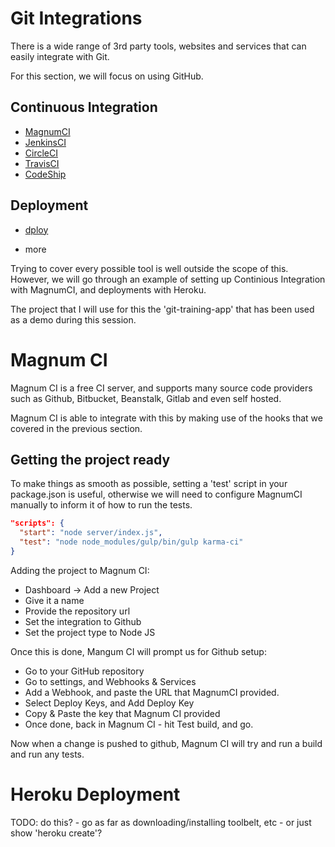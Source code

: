 # Git Integrations

There is a wide range of 3rd party tools, websites and services that can easily integrate with Git.

For this section, we will focus on using GitHub.

## Continuous Integration

- [MagnumCI](https://magnum-ci.com)
- [JenkinsCI](http://jenkins-ci.org/)
- [CircleCI](https://circleci.com/)
- [TravisCI](https://travis-ci.org/)
- [CodeShip](https://codeship.com/)

## Deployment
- [dploy](http://dploy.io/)

+ more

Trying to cover every possible tool is well outside the scope of this. However, we will go through an example of setting up Continious Integration with MagnumCI, and deployments with Heroku.


The project that I will use for this the 'git-training-app' that has been used as a demo during this session.

# Magnum CI

Magnum CI is a free CI server, and supports many source code providers such as Github, Bitbucket, Beanstalk, Gitlab and even self hosted.

Magnum CI is able to integrate with this by making use of the hooks that we covered in the previous section.

## Getting the project ready

To make things as smooth as possible, setting a 'test' script in your package.json is useful, otherwise we will need to configure MagnumCI manually to inform it of how to run the tests.

```json
"scripts": {
  "start": "node server/index.js",
  "test": "node node_modules/gulp/bin/gulp karma-ci"
}
```

Adding the project to Magnum CI:

* Dashboard -> Add a new Project
* Give it a name
* Provide the repository url
* Set the integration to Github
* Set the project type to Node JS

Once this is done, Mangum CI will prompt us for Github setup:

* Go to your GitHub repository
* Go to settings, and Webhooks & Services
* Add a Webhook, and paste the URL that MagnumCI provided.
* Select Deploy Keys, and Add Deploy Key
* Copy & Paste the key that Magnum CI provided
* Once done, back in Magnum CI - hit Test build, and go.

Now when a change is pushed to github, Magnum CI will try and run a build and run any tests.

# Heroku Deployment

TODO: do this? - go as far as downloading/installing toolbelt, etc - or just show 'heroku create'?
